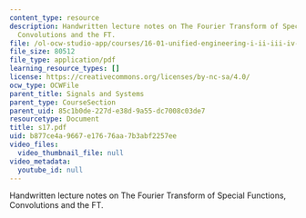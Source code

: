 ```yaml
---
content_type: resource
description: Handwritten lecture notes on The Fourier Transform of Special Functions,
  Convolutions and the FT.
file: /ol-ocw-studio-app/courses/16-01-unified-engineering-i-ii-iii-iv-fall-2005-spring-2006/b877ce4a9667e17676aa7b3abf2257ee_s17.pdf
file_size: 80512
file_type: application/pdf
learning_resource_types: []
license: https://creativecommons.org/licenses/by-nc-sa/4.0/
ocw_type: OCWFile
parent_title: Signals and Systems
parent_type: CourseSection
parent_uid: 85c1b0de-227d-e38d-9a55-dc7008c03de7
resourcetype: Document
title: s17.pdf
uid: b877ce4a-9667-e176-76aa-7b3abf2257ee
video_files:
  video_thumbnail_file: null
video_metadata:
  youtube_id: null
---
```

Handwritten lecture notes on The Fourier Transform of Special Functions, Convolutions and the FT.